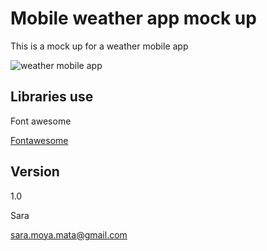 # Mobile weather app mock up
This is a mock up for a weather mobile app

![weather mobile app]("C:\Users\saayt\OneDrive\Documentos\BCS\01_html_css\03_weather_app_clone\img\screenshot.png")

## Libraries use
Font awesome 

[Fontawesome](https://fontawesome.com/)
## Version
1.0

Sara

sara.moya.mata@gmail.com